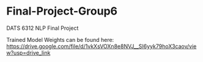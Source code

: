# Final-Project-Group6
DATS 6312 NLP Final Project

Trained  Model Weights can be found here: https://drive.google.com/file/d/1vkXsVOXn8e8NVJ__SI6yyk79hoX3caov/view?usp=drive_link
